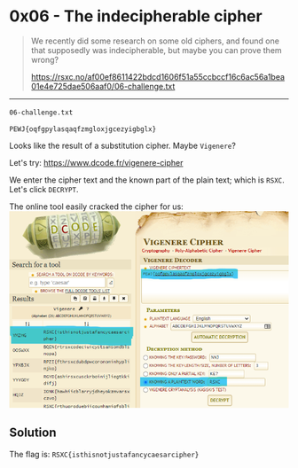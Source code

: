 # 0x06 - The indecipherable cipher

> We recently did some research on some old ciphers, and found one that supposedly was indecipherable, but maybe you can prove them wrong?
> 
> https://rsxc.no/af00ef8611422bdcd1606f51a55ccbccf16c6ac56a1bea01e4e725dae506aaf0/06-challenge.txt

---

`06-challenge.txt`
```
PEWJ{oqfgpylasqaqfzmgloxjgcezyigbglx}
```

Looks like the result of a substitution cipher. Maybe `Vigenere`?

Let's try: https://www.dcode.fr/vigenere-cipher

We enter the cipher text and the known part of the plain text; which is `RSXC`. Let's click `DECRYPT`.

The online tool easily cracked the cipher for us:
![](0x06-00.png "")

## Solution

The flag is: `RSXC{isthisnotjustafancycaesarcipher}`
